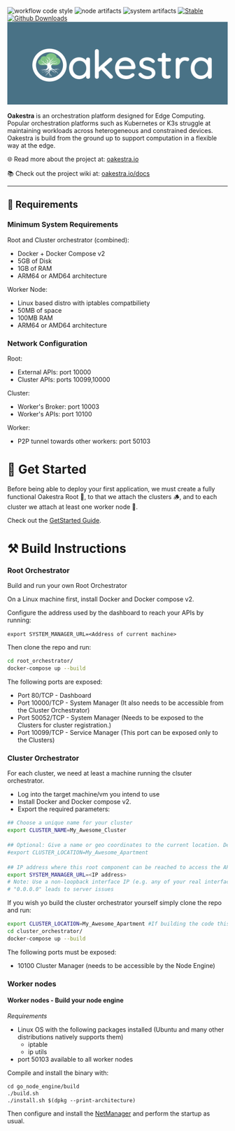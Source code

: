 ![workflow code style](https://github.com/oakestra/oakestra/actions/workflows/super-linter.yml/badge.svg)
![node artifacts](https://github.com/oakestra/oakestra/actions/workflows/node_engine_artifacts.yml/badge.svg)
![system artifacts](https://github.com/oakestra/oakestra/actions/workflows/root_system_manager_tests.yml/badge.svg)
[![Stable](https://img.shields.io/badge/Latest%20Stable-🎸Bass%20v0.4.400-green.svg)](https://github.com/oakestra/oakestra/tree/v0.4.400)
[![Github Downloads](https://img.shields.io/github/downloads/oakestra/oakestra/total.svg)]()
![Oakestra](res/oakestra-white.png)


**Oakestra** is an orchestration platform designed for Edge Computing.
Popular orchestration platforms such as Kubernetes or K3s struggle at maintaining workloads across heterogeneous and constrained devices. 
Oakestra is build from the ground up to support computation in a flexible way at the edge. 

🌐 Read more about the project at: [oakestra.io](http://oakestra.io)

📚 Check out the project wiki at: [oakestra.io/docs](https://www.oakestra.io/docs/getting-started/welcome-to-oakestra-docs/)

---

## 📕 Requirements 
<a name="requirements"></a>

### Minimum System Requirements
Root and Cluster orchestrator (combined):
- Docker + Docker Compose v2
- 5GB of Disk
- 1GB of RAM
- ARM64 or AMD64 architecture

Worker Node:
- Linux based distro with iptables compatbiliety 
- 50MB of space
- 100MB RAM
- ARM64 or AMD64 architecture

### Network Configuration
Root: 
  - External APIs: port 10000
  - Cluster APIs: ports 10099,10000

Cluster: 
  - Worker's Broker: port 10003
  - Worker's APIs: port 10100

Worker: 
  - P2P tunnel towards other workers: port 50103 

# 🌳 Get Started
<a name="🌳-get-started"></a>

Before being able to deploy your first application, we must create a fully functional Oakestra Root 👑, to that we attach the clusters 🪵, and to each cluster we attach at least one worker node 🍃.

Check out the [GetStarted Guide](https://www.oakestra.io/docs/getting-started/oak-environment/create-your-first-oakestra-orchestrator/).


# ⚒️ Build Instructions
### Root Orchestrator 
Build and run your own Root Orchestrator

On a Linux machine first, install Docker and Docker compose v2. 

Configure the address used by the dashboard to reach your APIs by running:

`export SYSTEM_MANAGER_URL=<Address of current machine>`


Then clone the repo and run:
```bash
cd root_orchestrator/
docker-compose up --build 
```

The following ports are exposed:

- Port 80/TCP - Dashboard 
- Port 10000/TCP - System Manager (It also needs to be accessible from the Cluster Orchestrator)
- Port 50052/TCP - System Manager (Needs to be exposed to the Clusters for cluster registration.)
- Port 10099/TCP - Service Manager (This port can be exposed only to the Clusters)
### Cluster Orchestrator

For each cluster, we need at least a machine running the clsuter orchestrator. 

- Log into the target machine/vm you intend to use
- Install Docker and Docker compose v2.
- Export the required parameters:

```bash
## Choose a unique name for your cluster
export CLUSTER_NAME=My_Awesome_Cluster

## Optional: Give a name or geo coordinates to the current location. Default location set to coordinates of your IP
#export CLUSTER_LOCATION=My_Awesome_Apartment

## IP address where this root component can be reached to access the APIs
export SYSTEM_MANAGER_URL=<IP address>
# Note: Use a non-loopback interface IP (e.g. any of your real interfaces that have internet access).
# "0.0.0.0" leads to server issues
```

If you wish yo build the cluster orchestrator yourself simply clone the repo and run:
```bash
export CLUSTER_LOCATION=My_Awesome_Apartment #If building the code this is not optional anymore
cd cluster_orchestrator/
docker-compose up --build 
```

The following ports must be exposed:

- 10100 Cluster Manager (needs to be accessible by the Node Engine)

### Worker nodes 

#### Worker nodes - Build your node engine
*Requirements*
- Linux OS with the following packages installed (Ubuntu and many other distributions natively supports them)
  - iptable
  - ip utils
- port 50103 available to all worker nodes

Compile and install the binary with:
```
cd go_node_engine/build
./build.sh
./install.sh $(dpkg --print-architecture)
```

Then configure and install the [NetManager](github.com/oakestra/oakestra-net) and perform the startup as usual. 

